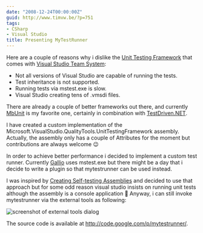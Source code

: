```yaml
---
date: "2008-12-24T00:00:00Z"
guid: http://www.timvw.be/?p=751
tags:
- CSharp
- Visual Studio
title: Presenting MyTestRunner
---
```

Here are a couple of reasons why i dislike the [Unit Testing Framework](http://msdn.microsoft.com/en-us/library/ms243147(VS.80).aspx) that comes with [Visual Studio Team System](http://msdn.microsoft.com/en-us/library/fda2bad5(VS.80).aspx):

  * Not all versions of Visual Studio are capable of running the tests.
  * Test inheritance is not supported.
  * Running tests via mstest.exe is slow.
  * Visual Studio creating tens of .vmsdi files.

There are already a couple of better frameworks out there, and currently [MbUnit](http://mbunit.com/) is my favorite one, certainly in combination with [TestDriven.NET](http://www.testdriven.net/).

I have created a custom implementation of the Microsoft.VisualStudio.QualityTools.UnitTestingFramework assembly. Actually, the assembly only has a couple of Attributes for the moment but contributions are always welcome 😉

In order to achieve better performance i decided to implement a custom test runner. Currently [Gallio](http://www.gallio.org/) uses mstest.exe but there might be a day that i decide to write a plugin so that mytestrunner can be used instead.

I was inspired by [Creating Self-testing Assemblies](http://docs.mbunit.com/help/html/MbUnitAndVisualStudio/CreatingSelfTestingAssemblies.htm) and decided to use that approach but for some odd reason visual studio insists on running unit tests although the assembly is a console application 🙁 Anyway, i can still invoke mytestrunner via the external tools as following:

![screenshot of external tools dialog](http://www.timvw.be/wp-content/images/mytestrunner-external-tools.gif)

The source code is available at <http://code.google.com/p/mytestrunner/>.